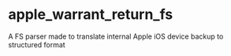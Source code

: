 # apple_warrant_return_fs
A FS parser made to translate internal Apple iOS device backup to structured format
